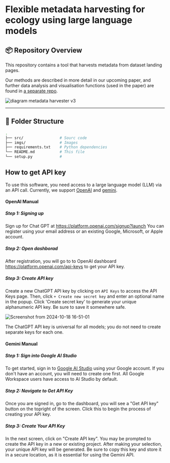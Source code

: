 # Flexible metadata harvesting for ecology using large language models

## 📦 Repository Overview

This repository contains a tool that harvests metadata from dataset landing pages.

Our methods are described in more detail in our upcoming paper, and further data analysis and visualisation functions (used in the paper) are found in [a separate repo](https://github.com/LTER-LIFE/meta-knowledge-harvesting).


![diagram metadata harvester v3](https://github.com/user-attachments/assets/39af634b-c8be-4174-b0e9-43227148ee4e)

---

## 🧱 Folder Structure

```bash
.
├── src/                # Sourc code
├── imgs/               # Images
├── requirements.txt    # Python dependencies
└── README.md           # This file
└── setup.py            # 
```

## How to get API key

To use this software, you need access to a large language model (LLM) via an API call. Currently, we support [OpenAI](https://openai.com/) and [gemini](https://aistudio.google.com/).

#### OpenAI Manual

##### Step 1: Signing up

Sign up for Chat GPT at https://platform.openai.com/signup?launch
You can register using your email address or an existing Google, Microsoft, or Apple account.

##### Step 2: Open dashborad
After registration, you will go to to OpenAI dashboard https://platform.openai.com/api-keys to get your API key.

##### Step 3: Create API key
Create a new ChatGPT API key by clicking on `API Keys` to access the API Keys page. Then, click `+ Create new secret key` and enter an optional name in the popup. Click 'Create secret key' to generate your unique alphanumeric API key. Be sure to save it somewhere safe.

![Screenshot from 2024-10-18 16-51-01](https://github.com/user-attachments/assets/eda6d221-3168-4741-b14d-a0f0e6a4a8f3)

The ChatGPT API key is universal for all models; you do not need to create separate keys for each one.

#### Gemini Manual

##### Step 1: Sign into Google AI Studio

To get started, sign in to [Google AI Studio](https://aistudio.google.com/) using your Google account. If you don't have an account, you will need to create one first. All Google Workspace users have access to AI Studio by default.

##### Step 2: Navigate to Get API Key

Once you are signed in, go to the dashboard, you will see a "Get API key" button on the topright of the screen. Click this to begin the process of creating your API key.

##### Step 3: Create Your API Key

In the next screen, click on "Create API key". You may be prompted to create the API key in a new or existing project. After making your selection, your unique API key will be generated. Be sure to copy this key and store it in a secure location, as it is essential for using the Gemini API.